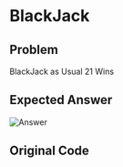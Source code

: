 # BlackJack

## Problem
BlackJack as Usual
21 Wins

## Expected Answer
![Answer](https://user-images.githubusercontent.com/11141442/44192516-add7b380-a16a-11e8-8f65-871c7a9c2933.png)

## Original Code

